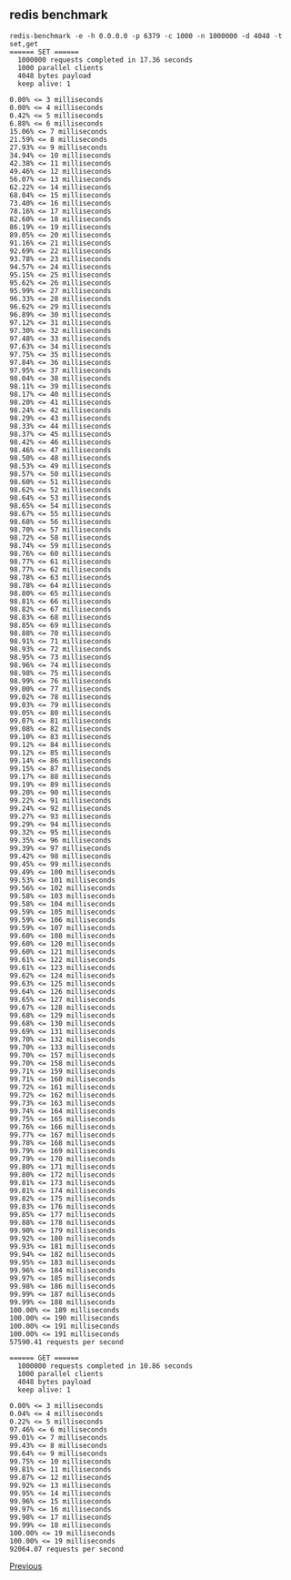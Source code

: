 redis benchmark
--

    redis-benchmark -e -h 0.0.0.0 -p 6379 -c 1000 -n 1000000 -d 4048 -t set,get
    ====== SET ======
      1000000 requests completed in 17.36 seconds
      1000 parallel clients
      4048 bytes payload
      keep alive: 1

    0.00% <= 3 milliseconds
    0.00% <= 4 milliseconds
    0.42% <= 5 milliseconds
    6.88% <= 6 milliseconds
    15.06% <= 7 milliseconds
    21.59% <= 8 milliseconds
    27.93% <= 9 milliseconds
    34.94% <= 10 milliseconds
    42.38% <= 11 milliseconds
    49.46% <= 12 milliseconds
    56.07% <= 13 milliseconds
    62.22% <= 14 milliseconds
    68.04% <= 15 milliseconds
    73.40% <= 16 milliseconds
    78.16% <= 17 milliseconds
    82.60% <= 18 milliseconds
    86.19% <= 19 milliseconds
    89.05% <= 20 milliseconds
    91.16% <= 21 milliseconds
    92.69% <= 22 milliseconds
    93.78% <= 23 milliseconds
    94.57% <= 24 milliseconds
    95.15% <= 25 milliseconds
    95.62% <= 26 milliseconds
    95.99% <= 27 milliseconds
    96.33% <= 28 milliseconds
    96.62% <= 29 milliseconds
    96.89% <= 30 milliseconds
    97.12% <= 31 milliseconds
    97.30% <= 32 milliseconds
    97.48% <= 33 milliseconds
    97.63% <= 34 milliseconds
    97.75% <= 35 milliseconds
    97.84% <= 36 milliseconds
    97.95% <= 37 milliseconds
    98.04% <= 38 milliseconds
    98.11% <= 39 milliseconds
    98.17% <= 40 milliseconds
    98.20% <= 41 milliseconds
    98.24% <= 42 milliseconds
    98.29% <= 43 milliseconds
    98.33% <= 44 milliseconds
    98.37% <= 45 milliseconds
    98.42% <= 46 milliseconds
    98.46% <= 47 milliseconds
    98.50% <= 48 milliseconds
    98.53% <= 49 milliseconds
    98.57% <= 50 milliseconds
    98.60% <= 51 milliseconds
    98.62% <= 52 milliseconds
    98.64% <= 53 milliseconds
    98.65% <= 54 milliseconds
    98.67% <= 55 milliseconds
    98.68% <= 56 milliseconds
    98.70% <= 57 milliseconds
    98.72% <= 58 milliseconds
    98.74% <= 59 milliseconds
    98.76% <= 60 milliseconds
    98.77% <= 61 milliseconds
    98.77% <= 62 milliseconds
    98.78% <= 63 milliseconds
    98.78% <= 64 milliseconds
    98.80% <= 65 milliseconds
    98.81% <= 66 milliseconds
    98.82% <= 67 milliseconds
    98.83% <= 68 milliseconds
    98.85% <= 69 milliseconds
    98.88% <= 70 milliseconds
    98.91% <= 71 milliseconds
    98.93% <= 72 milliseconds
    98.95% <= 73 milliseconds
    98.96% <= 74 milliseconds
    98.98% <= 75 milliseconds
    98.99% <= 76 milliseconds
    99.00% <= 77 milliseconds
    99.02% <= 78 milliseconds
    99.03% <= 79 milliseconds
    99.05% <= 80 milliseconds
    99.07% <= 81 milliseconds
    99.08% <= 82 milliseconds
    99.10% <= 83 milliseconds
    99.12% <= 84 milliseconds
    99.12% <= 85 milliseconds
    99.14% <= 86 milliseconds
    99.15% <= 87 milliseconds
    99.17% <= 88 milliseconds
    99.19% <= 89 milliseconds
    99.20% <= 90 milliseconds
    99.22% <= 91 milliseconds
    99.24% <= 92 milliseconds
    99.27% <= 93 milliseconds
    99.29% <= 94 milliseconds
    99.32% <= 95 milliseconds
    99.35% <= 96 milliseconds
    99.39% <= 97 milliseconds
    99.42% <= 98 milliseconds
    99.45% <= 99 milliseconds
    99.49% <= 100 milliseconds
    99.53% <= 101 milliseconds
    99.56% <= 102 milliseconds
    99.58% <= 103 milliseconds
    99.58% <= 104 milliseconds
    99.59% <= 105 milliseconds
    99.59% <= 106 milliseconds
    99.59% <= 107 milliseconds
    99.60% <= 108 milliseconds
    99.60% <= 120 milliseconds
    99.60% <= 121 milliseconds
    99.61% <= 122 milliseconds
    99.61% <= 123 milliseconds
    99.62% <= 124 milliseconds
    99.63% <= 125 milliseconds
    99.64% <= 126 milliseconds
    99.65% <= 127 milliseconds
    99.67% <= 128 milliseconds
    99.68% <= 129 milliseconds
    99.68% <= 130 milliseconds
    99.69% <= 131 milliseconds
    99.70% <= 132 milliseconds
    99.70% <= 133 milliseconds
    99.70% <= 157 milliseconds
    99.70% <= 158 milliseconds
    99.71% <= 159 milliseconds
    99.71% <= 160 milliseconds
    99.72% <= 161 milliseconds
    99.72% <= 162 milliseconds
    99.73% <= 163 milliseconds
    99.74% <= 164 milliseconds
    99.75% <= 165 milliseconds
    99.76% <= 166 milliseconds
    99.77% <= 167 milliseconds
    99.78% <= 168 milliseconds
    99.79% <= 169 milliseconds
    99.79% <= 170 milliseconds
    99.80% <= 171 milliseconds
    99.80% <= 172 milliseconds
    99.81% <= 173 milliseconds
    99.81% <= 174 milliseconds
    99.82% <= 175 milliseconds
    99.83% <= 176 milliseconds
    99.85% <= 177 milliseconds
    99.88% <= 178 milliseconds
    99.90% <= 179 milliseconds
    99.92% <= 180 milliseconds
    99.93% <= 181 milliseconds
    99.94% <= 182 milliseconds
    99.95% <= 183 milliseconds
    99.96% <= 184 milliseconds
    99.97% <= 185 milliseconds
    99.98% <= 186 milliseconds
    99.99% <= 187 milliseconds
    99.99% <= 188 milliseconds
    100.00% <= 189 milliseconds
    100.00% <= 190 milliseconds
    100.00% <= 191 milliseconds
    100.00% <= 191 milliseconds
    57590.41 requests per second

    ====== GET ======
      1000000 requests completed in 10.86 seconds
      1000 parallel clients
      4048 bytes payload
      keep alive: 1

    0.00% <= 3 milliseconds
    0.04% <= 4 milliseconds
    0.22% <= 5 milliseconds
    97.46% <= 6 milliseconds
    99.01% <= 7 milliseconds
    99.43% <= 8 milliseconds
    99.64% <= 9 milliseconds
    99.75% <= 10 milliseconds
    99.81% <= 11 milliseconds
    99.87% <= 12 milliseconds
    99.92% <= 13 milliseconds
    99.95% <= 14 milliseconds
    99.96% <= 15 milliseconds
    99.97% <= 16 milliseconds
    99.98% <= 17 milliseconds
    99.99% <= 18 milliseconds
    100.00% <= 19 milliseconds
    100.00% <= 19 milliseconds
    92064.07 requests per second

[Previous](../index.md)